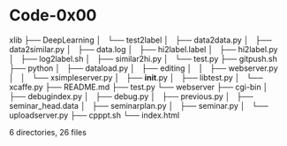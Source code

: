 # Code-0x00
xlib
├── DeepLearning
│   └── test2label
│       ├── data2data.py
│       ├── data2similar.py
│       ├── data.log
│       ├── hi2label.label
│       ├── hi2label.py
│       ├── log2label.sh
│       ├── similar2hi.py
│       └── test.py
├── gitpush.sh
├── python
│   ├── dataload.py
│   ├── editing
│   │   ├── webserver.py
│   │   └── xsimpleserver.py
│   ├── __init__.py
│   ├── libtest.py
│   └── xcaffe.py
├── README.md
├── test.py
└── webserver
    ├── cgi-bin
    │   ├── debugindex.py
    │   ├── debug.py
    │   ├── previous.py
    │   ├── seminar_head.data
    │   ├── seminarplan.py
    │   ├── seminar.py
    │   └── uploadserver.py
    ├── cpppt.sh
    └── index.html

6 directories, 26 files
